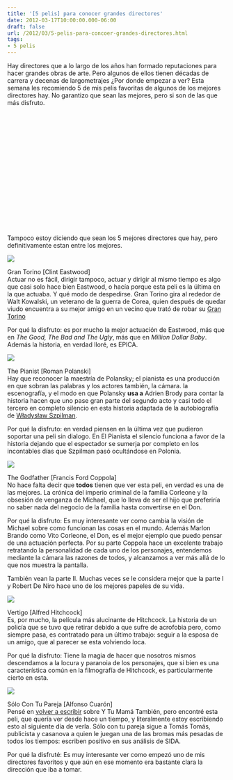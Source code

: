 ```yaml
---
title: '[5 pelis] para conocer grandes directores'
date: 2012-03-17T10:00:00.000-06:00
draft: false
url: /2012/03/5-pelis-para-concoer-grandes-directores.html
tags: 
- 5 pelis
---
```


  
Hay directores que a lo largo de los años han formado reputaciones para hacer grandes obras de arte. Pero algunos de ellos tienen décadas de carrera y decenas de largometrajes ¿Por donde empezar a ver? Esta semana les recomiendo 5 de mis pelis favoritas de algunos de los mejores directores hay. No garantizo que sean las mejores, pero si son de las que más disfruto.  
  

<object width="320" height="266" class="BLOGGER-youtube-video" classid="clsid:D27CDB6E-AE6D-11cf-96B8-444553540000" codebase="http://download.macromedia.com/pub/shockwave/cabs/flash/swflash.cab#version=6,0,40,0" data-thumbnail-src="http://2.gvt0.com/vi/195DIZY-C3Y/0.jpg"><param name="movie" value="http://www.youtube.com/v/195DIZY-C3Y&amp;fs=1&amp;source=uds"><param name="bgcolor" value="#FFFFFF"><param name="allowFullScreen" value="true"><embed width="320" height="266" src="http://www.youtube.com/v/195DIZY-C3Y&amp;fs=1&amp;source=uds" type="application/x-shockwave-flash" allowfullscreen="true"></object>

  
Tampoco estoy diciendo que sean los 5 mejores directores que hay, pero definitivamente estan entre los mejores.  
  

[![](https://upload.wikimedia.org/wikipedia/en/c/c6/Gran_Torino_poster.jpg)](http://upload.wikimedia.org/wikipedia/en/c/c6/Gran_Torino_poster.jpg)

Gran Torino \[Clint Eastwood\]  
Actuar no es fácil, dirigir tampoco, actuar y dirigir al mismo tiempo es algo que casi solo hace bien Eastwood, o hacía porque esta peli es la última en la que actuaba. Y qué modo de despedirse. Gran Torino gira al rededor de Walt Kowalski, un veterano de la guerra de Corea, quien después de quedar viudo encuentra a su mejor amigo en un vecino que trató de robar su [Gran Torino](http://en.wikipedia.org/wiki/Ford_Torino)  
  
Por qué la disfruto: es por mucho la mejor actuación de Eastwood, más que en _The Good, The Bad and The Ugly_, más que en _Million Dollar Baby_. Además la historia, en verdad lloré, es EPICA.  
  
  
  
  
  

[![](https://upload.wikimedia.org/wikipedia/en/a/a6/The_Pianist_movie.jpg)](http://upload.wikimedia.org/wikipedia/en/a/a6/The_Pianist_movie.jpg)

The Pianist \[Roman Polanski\]  
Hay que reconocer la maestría de Polansky; el pianista es una producción en que sobran las palabras y los actores también, la cámara. la escenografía, y el modo en que Polansky **usa a** Adrien Brody para contar la historia hacen que uno pase gran parte del segundo acto y casi todo el tercero en completo silencio en esta historia adaptada de la autobiografía de [Władysław Szpilman](http://es.wikipedia.org/wiki/W%C5%82adys%C5%82aw_Szpilman).  
  
Por qué la disfruto: en verdad piensen en la última vez que pudieron soportar una peli sin dialogo. En El Pianista el silencio funciona a favor de la historia dejando que el espectador se sumerja por completo en los incontables días que Szpilman pasó ocultándose en Polonia.  
  
  
  
  
  

[![](https://upload.wikimedia.org/wikipedia/en/1/1c/Godfather_ver1.jpg)](http://upload.wikimedia.org/wikipedia/en/1/1c/Godfather_ver1.jpg)

  
The Godfather \[Francis Ford Coppola\]  
No hace falta decir que **todos** tienen que ver esta peli, en verdad es una de las mejores. La crónica del imperio criminal de la familia Corleone y la obsesión de venganza de Michael, que lo lleva de ser el hijo que preferiría no saber nada del negocio de la familia hasta convertirse en el Don.  
  
Por qué la disfruto: Es muy interesante ver como cambia la visión de Michael sobre como funcionan las cosas en el mundo. Además Marlon Brando como Vito Corleone, el Don, es el mejor ejemplo que puedo pensar de una actuación perfecta. Por su parte Coppola hace un excelente trabajo retratando la personalidad de cada uno de los personajes, entendemos mediante la cámara las razones de todos, y alcanzamos a ver más allá de lo que nos muestra la pantalla.  
  
También vean la parte II. Muchas veces se le considera mejor que la parte I y Robert De Niro hace uno de los mejores papeles de su vida.  
  

[![](https://upload.wikimedia.org/wikipedia/en/e/e5/Vertigomovie.jpg)](http://upload.wikimedia.org/wikipedia/en/e/e5/Vertigomovie.jpg)

  
Vertigo \[Alfred Hitchcock\]  
Es, por mucho, la película más alucinante de Hitchcock. La historia de un policía que se tuvo que retirar debido a que sufre de acrofobia pero, como siempre pasa, es contratado para un último trabajo: seguir a la esposa de un amigo, que al parecer se esta volviendo loca.  
  
Por qué la disfruto: Tiene la magia de hacer que nosotros mismos descendamos a la locura y paranoia de los personajes, que si bien es una característica común en la filmografía de Hitchcock, es particularmente cierto en esta.  
  
  
  
  
  
  
  
  

[![](https://s3.amazonaws.com/criterion-production/release_images/1139/353_box_348x490.jpg)](http://s3.amazonaws.com/criterion-production/release_images/1139/353_box_348x490.jpg)

  
Sólo Con Tu Pareja \[Alfonso Cuarón\]  
Pensé en [volver a escribir](http://www.la-wasa.com/2012/03/5-pelis-para-ver-cualquier-dia.html) sobre Y Tu Mamá También, pero encontré esta peli, que quería ver desde hace un tiempo, y literalmente estoy escribiendo esto al siguiente día de verla. Sólo con tu pareja sigue a Tomás Tomás, publicista y casanova a quien le juegan una de las bromas más pesadas de todos los tiempos: escriben positivo en sus análisis de SIDA.  
  
  
Por qué la disfruté: Es muy interesante ver como empezó uno de mis directores favoritos y que aún en ese momento era bastante clara la dirección que iba a tomar.